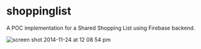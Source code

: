 shoppinglist
============

A POC implementation for a Shared Shopping List using Firebase backend.


![screen shot 2014-11-24 at 12 08 54 pm](https://cloud.githubusercontent.com/assets/1098126/5163324/e0b52e1e-73d2-11e4-8191-a0925168bf2c.png)
